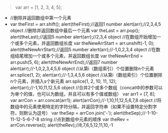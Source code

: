 > var arr = [1, 2, 3, 4, 5];

* //删除并返回数组中第一个元素
* var theFirst = arr.shift();
alert(theFirst);//返回1 number
alert(arr);//2,3,4,5 object
//删除并返回数组中最后一个元素
var theLast = arr.pop();
alert(theLast);//返回5 number
alert(arr);//2,3,4 object
//在数组开始增加一个或多个元素，并返回数组长度
var theNewArrStart = arr.unshift(-1, 0);
alert(theNewArrStart);//返回5 number
alert(arr);//-1,0,2,3,4 object
//在数组结尾增加一个或多个元素，并返回数组长度
var theNewArrEnd = arr.push(5, 6);
alert(theNewArrEnd);//返回7 number
alert(arr);//-1,0,2,3,4,5,6 object
//从第i（数组索引）个位置删除n个元素
arr.splice(1, 2);
alert(arr);//-1,3,4,5,6 object
//从第i（数组索引）个位置删除n个元素，并插入s个新元素
arr.splice(1, 2, 10, 11, 12);
alert(arr);//-1,10,11,12,5,6 object
//合并2个或多个数组（concat中的参数可以为单个的值，也可以为数组，并且可以有多个值或数组）
var arr1 = [7, 8];
var arrCon = arr.concat(arr1);
alert(arrCon);//-1,10,11,12,5,6,7,8 object
//将数组中的元素使用特定的字符分隔，并返回字符串（如果不设置特定分割字符，则默认为逗号）
var theSep = arrCon.join('-');
alert(theSep);//-1-10-11-12-5-6-7-8 string
//点到数组中元素的顺序
var theRev = arrCon.reverse();
alert(theRev);//8,7,6,5,12,11,10,-1